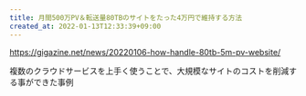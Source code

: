 ```yaml
---
title: 月間500万PV＆転送量80TBのサイトをたった4万円で維持する方法
created_at: 2022-01-13T12:33:39+09:00
---
```


https://gigazine.net/news/20220106-how-handle-80tb-5m-pv-website/

複数のクラウドサービスを上手く使うことで、大規模なサイトのコストを削減する事ができた事例
